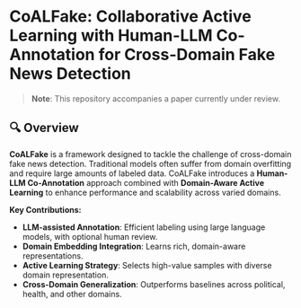 # CoALFake: Collaborative Active Learning with Human-LLM Co-Annotation for Cross-Domain Fake News Detection

> **Note**: This repository accompanies a paper currently under review. 



## 🔍 Overview

**CoALFake** is a framework designed to tackle the challenge of cross-domain fake news detection. Traditional models often suffer from domain overfitting and require large amounts of labeled data. CoALFake introduces a **Human-LLM Co-Annotation** approach combined with **Domain-Aware Active Learning** to enhance performance and scalability across varied domains.

**Key Contributions:**
- **LLM-assisted Annotation**: Efficient labeling using large language models, with optional human review.
- **Domain Embedding Integration**: Learns rich, domain-aware representations.
- **Active Learning Strategy**: Selects high-value samples with diverse domain representation.
- **Cross-Domain Generalization**: Outperforms baselines across political, health, and other domains.
